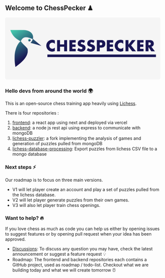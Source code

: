 ## Welcome to ChessPecker ♟

![Banner image with logo](https://github.com/chesspecker/.github/blob/master/profile/images/banner.png?raw=true)

### Hello devs from around the world 🌍

This is an open-source chess training app heavily using [Lichess](https://github.com/ornicar/lila).

There is four repositories :
1. [frontend](https://github.com/chesspecker/frontend): a react app using next and deployed via vercel
2. [backend](https://github.com/chesspecker/backend): a node js rest api using express to communicate with mongoDB
3. [lichess-puzzler](https://github.com/chesspecker/lichess-puzzler): a fork implementing the analysis of games and generation of puzzles pulled from mongoDB
4. [lichess-database-processing](https://github.com/chesspecker/lichess-database-processing): Export puzzles from lichess CSV file to a mongo database

### Next steps ⚡️

Our roadmap is to focus on three main versions.

- V1 will let player create an account and play a set of puzzles pulled from the lichess database.
- V2 will let player generate puzzles from their own games.
- V3 will also let player train chess openings.

### Want to help? 🔥

If you love chess as much as code you can help us either by opening issues to suggest features or by opening pull request when your idea has been approved.

- [Discussions](https://github.com/chesspecker/feedback/discussions): To discuss any question you may have, check the latest announcement or suggest a feature request 💡
- Roadmap: The frontend and backend repositories each contains a GitHub project, used as roadmap / todo-list. Checkout what we are building today and what we will create tomorrow ⏰

<!--
Made with 🖤
-->
